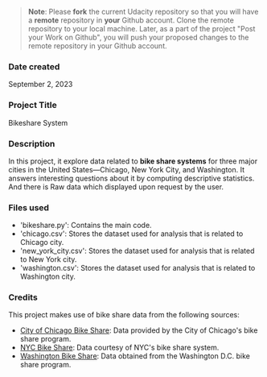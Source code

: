>**Note**: Please **fork** the current Udacity repository so that you will have a **remote** repository in **your** Github account. Clone the remote repository to your local machine. Later, as a part of the project "Post your Work on Github", you will push your proposed changes to the remote repository in your Github account.

### Date created
September 2, 2023

### Project Title
Bikeshare System

### Description
In this project, it explore data related to **bike share systems** for three major cities in the United States—Chicago, New York City, and Washington. It answers interesting questions about it by computing descriptive statistics. And there is Raw data which displayed upon request by the user.

### Files used
- 'bikeshare.py': Contains the main code.
- 'chicago.csv': Stores the dataset used for analysis that is related to Chicago city.
- 'new_york_city.csv': Stores the dataset used for analysis that is related to New York city.
- 'washington.csv': Stores the dataset used for analysis that is related to Washington city.

### Credits
This project makes use of bike share data from the following sources:
- [City of Chicago Bike Share](https://www.examplechicagobikeshare.com): Data provided by the City of Chicago's bike share program.
- [NYC Bike Share](https://www.examplenycbikeshare.com): Data courtesy of NYC's bike share system.
- [Washington Bike Share](https://www.examplewashingtonbikeshare.com): Data obtained from the Washington D.C. bike share program.
